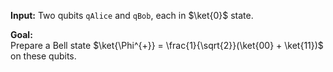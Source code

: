 **Input:** 
Two qubits `qAlice` and `qBob`, each in $\ket{0}$ state.

**Goal:**  
Prepare a Bell state $\ket{\Phi^{+}} = \frac{1}{\sqrt{2}}(\ket{00} + \ket{11})$ on these qubits.